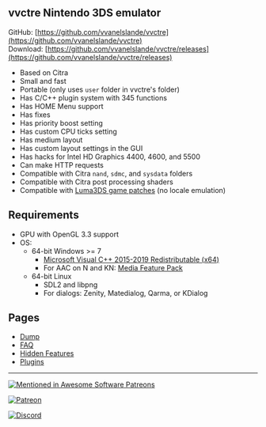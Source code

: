 ## vvctre Nintendo 3DS emulator

GitHub: [https://github.com/vvanelslande/vvctre](https://github.com/vvanelslande/vvctre)  
Download: [https://github.com/vvanelslande/vvctre/releases](https://github.com/vvanelslande/vvctre/releases)

- Based on Citra
- Small and fast
- Portable (only uses `user` folder in vvctre's folder)
- Has C/C++ plugin system with 345 functions
- Has HOME Menu support
- Has fixes
- Has priority boost setting
- Has custom CPU ticks setting
- Has medium layout
- Has custom layout settings in the GUI
- Has hacks for Intel HD Graphics 4400, 4600, and 5500
- Can make HTTP requests
- Compatible with Citra `nand`, `sdmc`, and `sysdata` folders
- Compatible with Citra post processing shaders
- Compatible with [Luma3DS game patches](https://github.com/LumaTeam/Luma3DS/wiki/Optional-features#config-menu-options) (no locale emulation)

## Requirements 

- GPU with OpenGL 3.3 support  
- OS:
  - 64-bit Windows >= 7
    - [Microsoft Visual C++ 2015-2019 Redistributable (x64)](https://aka.ms/vs/16/release/vc_redist.x64.exe)
    - For AAC on N and KN: [Media Feature Pack](https://support.microsoft.com/en-us/help/3145500/media-feature-pack-list-for-windows-n-editions)
  - 64-bit Linux
    - SDL2 and libpng
    - For dialogs: Zenity, Matedialog, Qarma, or KDialog

## Pages

- [Dump](Dump)
- [FAQ](FAQ)
- [Hidden Features](Hidden-Features)
- [Plugins](Plugins)

---

[![Mentioned in Awesome Software Patreons](https://awesome.re/mentioned-badge.svg)](https://github.com/uraimo/awesome-software-patreons)

[![Patreon](https://c5.patreon.com/external/logo/become_a_patron_button.png)](https://www.patreon.com/vvctre)

[![Discord](https://discord.com/api/guilds/692523028046676048/widget.png?style=banner4)](https://discord.gg/hVxCyb5)